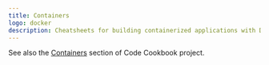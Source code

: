 ```yaml
---
title: Containers
logo: docker
description: Cheatsheets for building containerized applications with Docker, Docker-compose and Kubernetes
---
```



See also the [Containers](https://michaelcurrin.github.io/code-cookbook/recipes/containers/) section of Code Cookbook project.
